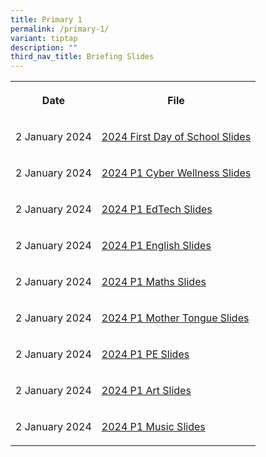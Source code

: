 ```yaml
---
title: Primary 1
permalink: /primary-1/
variant: tiptap
description: ""
third_nav_title: Briefing Slides
---
```

<table>
<tbody>
<tr>
<th rowspan="1" colspan="1">
<p>Date</p>
</th>
<th rowspan="1" colspan="1">
<p>File</p>
</th>
</tr>
<tr>
<td rowspan="1" colspan="1">
<p>2 January 2024</p>
</td>
<td rowspan="1" colspan="1">
<p><a href="https://for.edu.sg/2024firstdayofschoolp1" rel="noopener noreferrer nofollow" target="_blank">2024 First Day of School Slides</a>
</p>
</td>
</tr>
<tr>
<td rowspan="1" colspan="1">
<p>2 January 2024</p>
</td>
<td rowspan="1" colspan="1">
<p><a href="/files/2024 P1 First day of school/2024_Cyber_Wellness_Talk_for_P1_Parents.pdf" rel="noopener noreferrer nofollow" target="_blank">2024 P1 Cyber Wellness Slides</a>
</p>
</td>
</tr>
<tr>
<td rowspan="1" colspan="1">
<p>2 January 2024</p>
</td>
<td rowspan="1" colspan="1">
<p><a href="/files/2024 P1 First day of school/2024_P1_Orientation_EdTech__MPS.pdf" rel="noopener noreferrer nofollow" target="_blank">2024 P1 EdTech Slides</a>
</p>
</td>
</tr>
<tr>
<td rowspan="1" colspan="1">
<p>2 January 2024</p>
</td>
<td rowspan="1" colspan="1">
<p><a href="/files/2024 P1 First day of school/2024_P1_Day_1_Briefing__EL__.pdf" rel="noopener noreferrer nofollow" target="_blank">2024 P1 English Slides</a>
</p>
</td>
</tr>
<tr>
<td rowspan="1" colspan="1">
<p>2 January 2024</p>
</td>
<td rowspan="1" colspan="1">
<p><a href="/files/2024 P1 First day of school/2024_P1_Orientation_Math_Briefing_Slides__Hall_Segment_.pdf" rel="noopener noreferrer nofollow" target="_blank">2024 P1 Maths Slides</a>
</p>
</td>
</tr>
<tr>
<td rowspan="1" colspan="1">
<p>2 January 2024</p>
</td>
<td rowspan="1" colspan="1">
<p><a href="/files/2024 P1 First day of school/2024_P1_Orientation_MT_Briefing_Slides__Hall_Segment____For_website.pdf" rel="noopener noreferrer nofollow" target="_blank">2024 P1 Mother Tongue Slides</a>
</p>
</td>
</tr>
<tr>
<td rowspan="1" colspan="1">
<p>2 January 2024</p>
</td>
<td rowspan="1" colspan="1">
<p><a href="/files/2024 P1 First day of school/2024_P1_PE_Curriculum_Briefing_Slides.pdf" rel="noopener noreferrer nofollow" target="_blank">2024 P1 PE Slides</a>
</p>
</td>
</tr>
<tr>
<td rowspan="1" colspan="1">
<p>2 January 2024</p>
</td>
<td rowspan="1" colspan="1">
<p><a href="/files/2024 P1 First day of school/2024_P1_Slides_for_Art.pdf" rel="noopener noreferrer nofollow" target="_blank">2024 P1 Art Slides</a>
</p>
</td>
</tr>
<tr>
<td rowspan="1" colspan="1">
<p>2 January 2024</p>
</td>
<td rowspan="1" colspan="1">
<p><a href="/files/2024 P1 First day of school/2024_P1_Music_Curriculum_Briefing_Slides.pdf" rel="noopener noreferrer nofollow" target="_blank">2024 P1 Music Slides</a>
</p>
</td>
</tr>
</tbody>
</table>
<p></p>